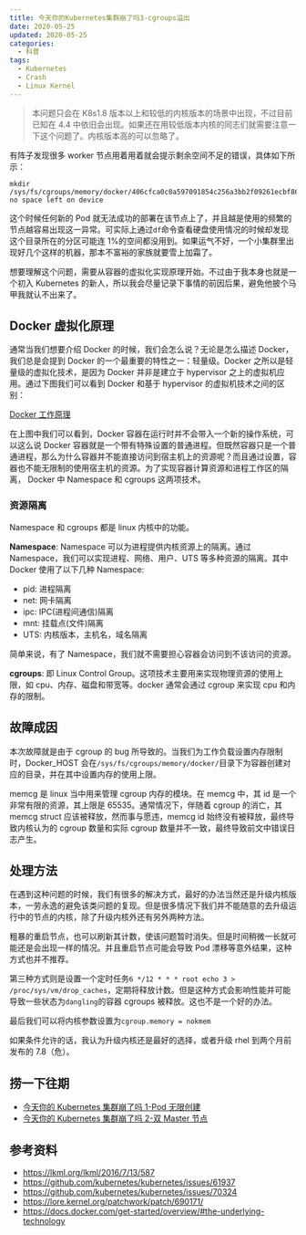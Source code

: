 ```yaml
---
title: 今天你的Kubernetes集群崩了吗3-cgroups溢出
date: 2020-05-25
updated: 2020-05-25
categories:
  - 科普
tags:
  - Kubernetes
  - Crash
  - Linux Kernel
---
```


> 本问题只会在 K8s1.8 版本以上和较低的内核版本的场景中出现，不过目前已知在 4.4 中依旧会出现。如果还在用较低版本内核的同志们就需要注意一下这个问题了。内核版本高的可以忽略了。

有阵子发现很多 worker 节点用着用着就会提示剩余空间不足的错误，具体如下所示：

```
mkdir /sys/fs/cgroups/memory/docker/406cfca0c0a597091854c256a3bb2f09261ecbf86e98805414752150b11eb13a: no space left on device
```

这个时候任何新的 Pod 就无法成功的部署在该节点上了，并且越是使用的频繁的节点越容易出现这一异常。可实际上通过`df`命令查看硬盘使用情况的时候却发现这个目录所在的分区可能连 1%的空间都没用到。如果运气不好，一个小集群里出现好几个这样的机器，那本不富裕的家族就要雪上加霜了。

想要理解这个问题，需要从容器的虚拟化实现原理开始。不过由于我本身也就是一个初入 Kubernetes 的新人，所以我会尽量记录下事情的前因后果，避免他披个马甲我就认不出来了。

## Docker 虚拟化原理

通常当我们想要介绍 Docker 的时候，我们会怎么说？无论是怎么描述 Docker，我们总是会提到 Docker 的一个最重要的特性之一：轻量级。Docker 之所以是轻量级的虚拟化技术，是因为 Docker 并非是建立于 hypervisor 之上的虚拟机应用。通过下图我们可以看到 Docker 和基于 hypervisor 的虚拟机技术之间的区别：

[Docker 工作原理](!/images/docker工作原理.png)

在上图中我们可以看到，Docker 容器在运行时并不会带入一个新的操作系统，可以这么说 Docker 容器就是一个带有特殊设置的普通进程。但既然容器只是一个普通进程，那么为什么容器并不能直接访问到宿主机上的资源呢？而且通过设置，容器也不能无限制的使用宿主机的资源。为了实现容器计算资源和进程工作区的隔离， Docker 中 Namespace 和 cgroups 这两项技术。

### 资源隔离

Namespace 和 cgroups 都是 linux 内核中的功能。

**Namespace**: Namespace 可以为进程提供内核资源上的隔离。通过 Namespace，我们可以实现进程、网络、用户、UTS 等多种资源的隔离。其中 Docker 使用了以下几种 Namespace:

- pid: 进程隔离
- net: 网卡隔离
- ipc: IPC(进程间通信)隔离
- mnt: 挂载点(文件)隔离
- UTS: 内核版本，主机名，域名隔离

简单来说，有了 Namespace，我们就不需要担心容器会访问到不该访问的资源。

**cgroups**: 即 Linux Control Group。这项技术主要用来实现物理资源的使用上限，如 cpu、内存、磁盘和带宽等。docker 通常会通过 cgroup 来实现 cpu 和内存的限制。

## 故障成因

本次故障就是由于 cgroup 的 bug 所导致的。当我们为工作负载设置内存限制时，Docker_HOST 会在`/sys/fs/cgroups/memory/docker/`目录下为容器创建对应的目录，并在其中设置内存的使用上限。

memcg 是 linux 当中用来管理 cgroup 内存的模块。在 memcg 中，其 id 是一个非常有限的资源，其上限是 65535。通常情况下，伴随着 cgroup 的消亡，其 memcg struct 应该被释放，然而事与愿违，memcg id 始终没有被释放，最终导致内核认为的 cgroup 数量和实际 cgroup 数量并不一致，最终导致前文中错误日志产生。

## 处理方法

在遇到这种问题的时候，我们有很多的解决方式，最好的办法当然还是升级内核版本，一劳永逸的避免该类问题的复现。但是很多情况下我们并不能随意的去升级运行中的节点的内核，除了升级内核外还有另外两种方法。

粗暴的重启节点，也可以刷新其计数，使该问题暂时消失。但是时间稍微一长就可能还是会出现一样的情况。并且重启节点可能会导致 Pod 漂移等意外结果，这种方式也并不推荐。

第三种方式则是设置一个定时任务`6 */12 * * * root echo 3 > /proc/sys/vm/drop_caches`，定期将释放计数。但是这种方式会影响性能并可能导致一些状态为`dangling`的容器 cgroups 被释放。这也不是一个好的办法。

最后我们可以将内核参数设置为`cgroup.memory = nokmem`

如果条件允许的话，我认为升级内核还是最好的选择，或者升级 rhel 到两个月前发布的 7.8（危）。

## 捞一下往期

- [今天你的 Kubernetes 集群崩了吗 1-Pod 无限创建](/_posts/今天你的Kubernetes集群崩了吗1-Pod无限创建)
- [今天你的 Kubernetes 集群崩了吗 2-双 Master 节点](/_posts/今天你的Kubernetes集群崩了吗2-双Master节点)

## 参考资料

- https://lkml.org/lkml/2016/7/13/587
- https://github.com/kubernetes/kubernetes/issues/61937
- https://github.com/kubernetes/kubernetes/issues/70324
- https://lore.kernel.org/patchwork/patch/690171/
- https://docs.docker.com/get-started/overview/#the-underlying-technology
